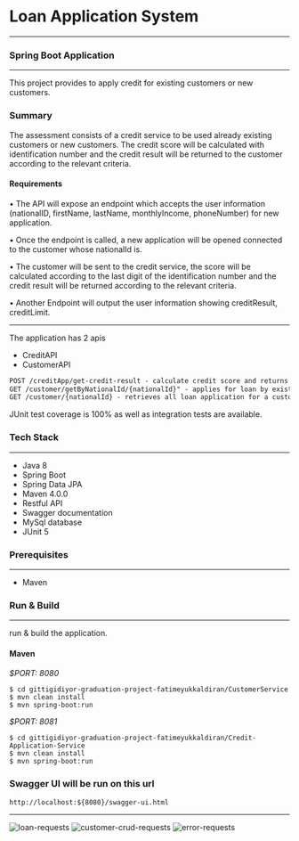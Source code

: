 # Loan Application System
___
### Spring Boot Application

---
This project provides to apply credit for existing customers or new customers.

### Summary
The assessment consists of a credit service to be used already existing customers or new customers.
The credit score will be calculated with identification number and the credit result will be returned to the customer according to the relevant criteria.

#### Requirements

•  The API will expose an endpoint which accepts the user information (nationalID, firstName, lastName, monthlyIncome, phoneNumber) for new application.

• Once the endpoint is called, a new application will be opened connected to the customer whose nationalId is.

• The customer will be sent to the credit service, the score will be calculated according to the last digit of the identification number and the credit result will be returned according to the relevant criteria.

• Another Endpoint will output the user information showing creditResult, creditLimit.
___
The application has 2 apis
* CreditAPI
* CustomerAPI

```html
POST /creditApp/get-credit-result - calculate credit score and returns credit result.
GET /customer/getByNationalId/{nationalId}" - applies for loan by existing customer.
GET /customer/{nationalId} - retrieves all loan application for a customer.
```

JUnit test coverage is 100% as well as integration tests are available.


### Tech Stack

---
- Java 8
- Spring Boot
- Spring Data JPA
- Maven 4.0.0
- Restful API
- Swagger documentation
- MySql database
- JUnit 5


### Prerequisites

---
- Maven


### Run & Build

---
run & build the application.

#### Maven

*$PORT: 8080*
```ssh
$ cd gittigidiyor-graduation-project-fatimeyukkaldiran/CustomerService
$ mvn clean install
$ mvn spring-boot:run
```
*$PORT: 8081*
```ssh
$ cd gittigidiyor-graduation-project-fatimeyukkaldiran/Credit-Application-Service
$ mvn clean install
$ mvn spring-boot:run
```

### Swagger UI will be run on this url
`http://localhost:${8080}/swagger-ui.html`

---
![loan-requests](https://github.com/113-GittiGidiyor-Java-Spring-Bootcamp/gittigidiyor-graduation-project-fatimeyukkaldiran/blob/main/swagger-http-requests/apply-loan.JPG)
![customer-crud-requests](https://github.com/113-GittiGidiyor-Java-Spring-Bootcamp/gittigidiyor-graduation-project-fatimeyukkaldiran/blob/main/swagger-http-requests/customer.JPG)
![error-requests](https://github.com/113-GittiGidiyor-Java-Spring-Bootcamp/gittigidiyor-graduation-project-fatimeyukkaldiran/blob/main/swagger-http-requests/error.JPG)

